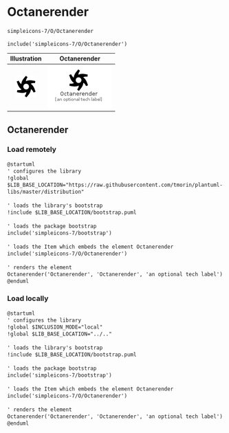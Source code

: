 # Octanerender


```text
simpleicons-7/O/Octanerender
```

```text
include('simpleicons-7/O/Octanerender')
```



| Illustration | Octanerender |
| :---: | :---: |
| ![illustration for Illustration](../../simpleicons-7/O/Octanerender.png) | ![illustration for Octanerender](../../simpleicons-7/O/Octanerender.Local.png) |




## Octanerender

### Load remotely
```plantuml
@startuml
' configures the library
!global $LIB_BASE_LOCATION="https://raw.githubusercontent.com/tmorin/plantuml-libs/master/distribution"

' loads the library's bootstrap
!include $LIB_BASE_LOCATION/bootstrap.puml

' loads the package bootstrap
include('simpleicons-7/bootstrap')

' loads the Item which embeds the element Octanerender
include('simpleicons-7/O/Octanerender')

' renders the element
Octanerender('Octanerender', 'Octanerender', 'an optional tech label')
@enduml
```

### Load locally
```plantuml
@startuml
' configures the library
!global $INCLUSION_MODE="local"
!global $LIB_BASE_LOCATION="../.."

' loads the library's bootstrap
!include $LIB_BASE_LOCATION/bootstrap.puml

' loads the package bootstrap
include('simpleicons-7/bootstrap')

' loads the Item which embeds the element Octanerender
include('simpleicons-7/O/Octanerender')

' renders the element
Octanerender('Octanerender', 'Octanerender', 'an optional tech label')
@enduml
```

